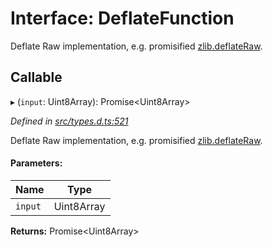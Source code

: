 # Interface: DeflateFunction

Deflate Raw implementation, e.g. promisified [zlib.deflateRaw](https://nodejs.org/api/zlib.html#zlib_zlib_deflateraw_buffer_options_callback).

## Callable

▸ (`input`: Uint8Array): Promise<Uint8Array\>

*Defined in [src/types.d.ts:521](https://github.com/panva/jose/blob/v3.5.1/src/types.d.ts#L521)*

Deflate Raw implementation, e.g. promisified [zlib.deflateRaw](https://nodejs.org/api/zlib.html#zlib_zlib_deflateraw_buffer_options_callback).

#### Parameters:

Name | Type |
------ | ------ |
`input` | Uint8Array |

**Returns:** Promise<Uint8Array\>
